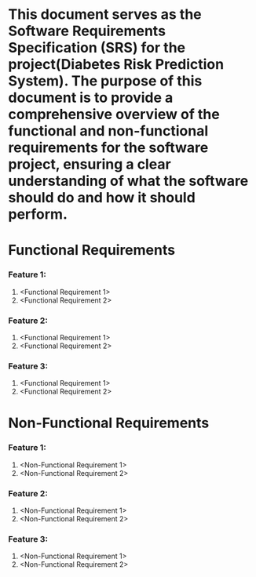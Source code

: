 # This document serves as the Software Requirements Specification (SRS) for the project(Diabetes Risk Prediction System). The purpose of this document is to provide a comprehensive overview of the functional and non-functional requirements for the software project, ensuring a clear understanding of what the software should do and how it should perform.

# Functional Requirements
### Feature 1: 
1. <Functional Requirement 1>
2. <Functional Requirement 2>


### Feature 2: 
1. <Functional Requirement 1>
2. <Functional Requirement 2>

### Feature 3: 
1. <Functional Requirement 1>
2. <Functional Requirement 2>


# Non-Functional Requirements

### Feature 1: 
1. <Non-Functional Requirement 1>
2. <Non-Functional Requirement 2>

### Feature 2: 
1. <Non-Functional Requirement 1>
2. <Non-Functional Requirement 2>

### Feature 3: 
1. <Non-Functional Requirement 1>
2. <Non-Functional Requirement 2>

